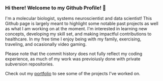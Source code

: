 ### Hi there! Welcome to my Github Profile! 👋

I'm a molecular biologist, systems neuroscientist and data scientist! This Github page is largely meant to highlight some notable past projects as well as what I am working on at the moment. I'm interested in learning new concepts, developing my skill set, and making impactful contributions to healthcare. In my free time I enjoy being with my family, exercising, traveling, and ocasionally video gaming.

Please note that the commit history does not fully reflect my coding experience, as much of my work was previoiusly done with private subversion repositories.

Check out my [portfolio](https://github.com/sean-otoole/Portfolio) to see some of the projects I've worked on. 

<!--
**seanotoole/seanotoole** is a ✨ _special_ ✨ repository because its `README.md` (this file) appears on your GitHub profile.



